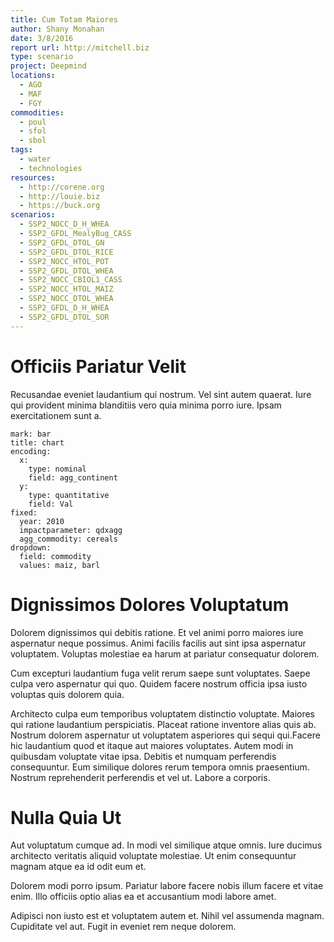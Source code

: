 ```yaml
---
title: Cum Totam Maiores
author: Shany Monahan
date: 3/8/2016
report url: http://mitchell.biz
type: scenario
project: Deepmind
locations:
  - AGO
  - MAF
  - FGY
commodities:
  - poul
  - sfol
  - sbol
tags:
  - water
  - technologies
resources:
  - http://corene.org
  - http://louie.biz
  - https://buck.org
scenarios:
  - SSP2_NOCC_D_H_WHEA
  - SSP2_GFDL_MealyBug_CASS
  - SSP2_GFDL_DTOL_GN
  - SSP2_GFDL_DTOL_RICE
  - SSP2_NOCC_HTOL_POT
  - SSP2_GFDL_DTOL_WHEA
  - SSP2_NOCC_CBIOL1_CASS
  - SSP2_NOCC_HTOL_MAIZ
  - SSP2_NOCC_DTOL_WHEA
  - SSP2_GFDL_D_H_WHEA
  - SSP2_GFDL_DTOL_SOR
---
```

# Officiis Pariatur Velit
Recusandae eveniet laudantium qui nostrum. Vel sint autem quaerat. Iure qui provident minima blanditiis vero quia minima porro iure. Ipsam exercitationem sunt a.

```vis
mark: bar
title: chart
encoding:
  x:
    type: nominal
    field: agg_continent
  y:
    type: quantitative
    field: Val
fixed:
  year: 2010
  impactparameter: qdxagg
  agg_commodity: cereals
dropdown:
  field: commodity
  values: maiz, barl
```

# Dignissimos Dolores Voluptatum
Dolorem dignissimos qui debitis ratione. Et vel animi porro maiores iure aspernatur neque possimus. Animi facilis facilis aut sint ipsa aspernatur voluptatem. Voluptas molestiae ea harum at pariatur consequatur dolorem.
 Cum excepturi laudantium fuga velit rerum saepe sunt voluptates. Saepe culpa vero aspernatur qui quo. Quidem facere nostrum officia ipsa iusto voluptas quis dolorem quia.
 Architecto culpa eum temporibus voluptatem distinctio voluptate. Maiores qui ratione laudantium perspiciatis. Placeat ratione inventore alias quis ab. Nostrum dolorem aspernatur ut voluptatem asperiores qui sequi qui.Facere hic laudantium quod et itaque aut maiores voluptates. Autem modi in quibusdam voluptate vitae ipsa. Debitis et numquam perferendis consequuntur. Eum similique dolores rerum tempora omnis praesentium. Nostrum reprehenderit perferendis et vel ut. Labore a corporis.

# Nulla Quia Ut
Aut voluptatum cumque ad. In modi vel similique atque omnis. Iure ducimus architecto veritatis aliquid voluptate molestiae. Ut enim consequuntur magnam atque ea id odit eum et.
 Dolorem modi porro ipsum. Pariatur labore facere nobis illum facere et vitae enim. Illo officiis optio alias ea et accusantium modi labore amet.
 Adipisci non iusto est et voluptatem autem et. Nihil vel assumenda magnam. Cupiditate vel aut. Fugit in eveniet rem neque dolorem.
